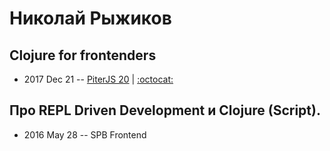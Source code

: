 # Николай Рыжиков

## Clojure for frontenders
- 2017 Dec 21 -- [PiterJS 20](https://www.youtube.com/watch?v=6oF_fRyKsd4)   | [:octocat:](https://github.com/niquola/piterjs-2017-slides) 
## Про REPL Driven Development и Clojure (Script).
- 2016 May 28 -- SPB Frontend    
